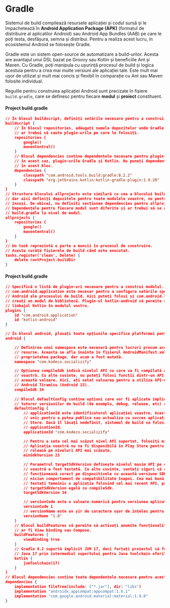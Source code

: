 # Gradle

Sistemul de build compilează resursele aplicației și codul sursă și le împachetează în **Android Application Package (APK)** (formatul de distribuire al aplicatilor Android) sau Android App Bundles (AAB) pe care le poți testa, desfășura, semna și distribui. Pentru a realiza acest lucru, in ecosistemul Android se folosește Gradle.

Gradle este un sistem open-source de automatizare a build-urilor. Acesta are avantajul unui DSL bazat pe Groovy sau Kotlin și beneficiile Ant și Maven. Cu Gradle, poți manipula cu ușurință procesul de build și logica acestuia pentru a crea mai multe versiuni ale aplicației tale. Este mult mai ușor de utilizat și mult mai concis și flexibil în comparație cu Ant sau Maven folosite individual.

Regulile pentru construiea aplicației Android sunt precizate în fișiere
`build.gradle`, care se definesc pentru fiecare **modul** și **proiect**
constituent.

#### Project build.gradle
```json
// În blocul buildscript, definiți setările necesare pentru a construi proiectul.
buildscript {
    // În blocul repositories, adăugați numele depozitelor unde Gradle 
    // ar trebui să caute plugin-urile pe care le folosiți.
    repositories {
        google()
        mavenCentral()
    }
    // Blocul dependencies conține dependențele necesare pentru plugin-uri
    // în acest caz, plugin-urile Gradle și Kotlin. Nu puneți dependențele modulului
    // în acest bloc.
    dependencies {
        classpath "com.android.tools.build:gradle:8.2.2"
        classpath "org.jetbrains.kotlin:kotlin-gradle-plugin:1.9.20"
    }
}
// Structura blocului allprojects este similară cu cea a blocului buildscript,
// dar aici definiți depozitele pentru toate modulele voastre, nu pentru Gradle
// însuși. De obicei, nu definiți secțiunea dependencies pentru allprojects.
// Dependențele pentru fiecare modul sunt diferite și ar trebui să se afle în
// build.gradle la nivel de modul.
allprojects {
    repositories {
        google()
        mavenCentral()
    }
}
// Un task reprezintă o parte a muncii în procesul de construire. 
// Acesta curăță fișierele de build când este executat. 
tasks.register('clean', Delete) {
    delete rootProject.buildDir
}
```

#### Project build.gradle

```json
// Specifică o listă de plugin-uri necesare pentru a construi modulul. Plugin-ul
// com.android.application este necesar pentru a configura setările specifice
// Android ale procesului de build. Aici puteți folosi și com.android.library dacă
// creați un modul de bibliotecă. Plugin-ul kotlin-android vă permite să folosiți
// limbajul Kotlin în modulul vostru.
plugins {
    id "com.android.application"
    id "kotlin-android"
}

// În blocul android, plasați toate opțiunile specifice platformei pentru modul.
android {

    // Definirea unui namespace este necesară pentru lucruri precum accesul la
    // resurse. Aceasta se afla înainte în fișierul AndroidManifest.xml sub
    // proprietatea package, dar acum a fost mutată.
    namespace "com.kodeco.socializify"

    // Opțiunea compileSdk indică nivelul API cu care va fi compilată aplicația
    // voastră. Cu alte cuvinte, nu puteți folosi funcții dintr-un API mai înalt decât
    // această valoare. Aici, ați setat valoarea pentru a utiliza API-urile din
    // Android Tiramisu (Android 13). 
    compileSdk 34
 
    // Blocul defaultConfig conține opțiuni care vor fi aplicate implicit
    // tuturor versiunilor de build (de exemplu, debug, release, etc) ale aplicației
    defaultConfig {
        // applicationId este identificatorul aplicației voastre. Acesta ar trebui să fie
        // unic pentru a putea publica sau actualiza cu succes aplicația pe Google Play
        // Store. Dacă îl lăsați nedefinit, sistemul de build va folosi namespace ca
        // applicationId.
        applicationId "com.kodeco.socializify"

        // Pentru a seta cel mai scăzut nivel API suportat, folosiți minSdkVersion.
        // Aplicația voastră nu va fi disponibilă în Play Store pentru dispozitivele care
        // rulează pe niveluri API mai scăzute.
        minSdkVersion 23

        // Parametrul targetSdkVersion definește nivelul maxim API pe care aplicația
        // voastră a fost testată. Cu alte cuvinte, sunteți siguri că aplicația voastră
        // funcționează corect pe dispozitivele cu această versiune SDK și nu necesită
        // niciun comportament de compatibilitate înapoi. Cea mai bună abordare este să
        // testați temeinic o aplicație folosind cel mai recent API, păstrând valoarea
        // targetSdkVersion egală cu compileSdk.
        targetSdkVersion 34

        // versionCode este o valoare numerică pentru versiunea aplicației.
        versionCode 1
        // versionName este un șir de caractere ușor de înțeles pentru utilizatori, reprezentând versiunea aplicației.
        versionName "1.0"
    }
    // Blocul buildFeatures vă permite să activați anumite funcționalități, cum
    // ar fi View binding sau Compose. 
    buildFeatures {
        viewBinding true
    }
    // Gradle 8.2 suportă implicit JVM 17, deci forțați proiectul să folosească
    // Java 17 prin intermediul suportului pentru Java toolchain oferit de Gradle.
    kotlin {
        jvmToolchain(17)
    }
}
// Blocul dependencies conține toate dependențele necesare pentru acest modul.
dependencies {
    implementation fileTree(include: ["*.jar"], dir: "libs")
    implementation "androidx.appcompat:appcompat:1.6.1"
    implementation "com.google.android.material:material:1.9.0"
}
```

